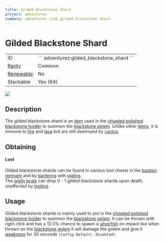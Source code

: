 ```yaml
---
title: Gilded Blackstone Shard
project: adventurez
summary: adventurez item gilded blackstone shard
---
```

# Gilded Blackstone Shard
<div class="main_table">
<div class="left_main_table">
<table class="left_table">
    <tbody>
        <tr>
            <td class="first-column">ID</td>
            <td class="second-column">
            ```
            adventurez:gilded_blackstone_shard
            ```
            </td>
        </tr>
        <tr id="linear-top">
            <td class="first-column"><a href="https://minecraft.wiki/w/Rarity" target="_blank">Rarity</a></td>
            <td class="second-column">Common</td>
        </tr>
        <tr id="linear-top">
            <td class="first-column"><a href="https://minecraft.wiki/w/Renewable_resource" target="_blank">Renewable</a></td>
            <td class="second-column">No</td>
        </tr>
        <tr id="linear-top">
            <td class="first-column">Stackable</td>
            <td class="second-column">Yes (64)</td>
        </tr>
    </tbody>
</table>
</div>
    <img src="/wiki/assets/adventurez/items/gilded_blackstone_shard.png" loading="lazy" class="right_img_table"/>
</div>

## Description
The gilded blackstone shard is an [item](https://minecraft.wiki/w/Item) used in the [chiseled polished blackstone holder](/wiki/mods/AdventureZ/Blocks/Stone_holder) to summon the [blackstone golem](/wiki/mods/AdventureZ/Entities/Blackstone_Golem). Unlike other [items](https://minecraft.wiki/w/Item), it is immune to [fire](https://minecraft.wiki/w/Fire) and [lava](https://minecraft.wiki/w/Lava) but are still destroyed by [cactus](https://minecraft.wiki/w/Cactus).

## Obtaining
#### Loot
Gilded blackstone shards can be found in various loot chests in the [bastion remnant](https://minecraft.wiki/w/Bastion_Remnant) and by [bartering](https://minecraft.wiki/w/Bartering) with [piglins](https://minecraft.wiki/w/Piglin).  
The [piglin brute](https://minecraft.wiki/w/Piglin_Brute) can drop 0 - 1 gilded blackstone shards upon death, unaffected by [looting](https://minecraft.wiki/w/Looting).

## Usage
Gilded blackstone shards is mainly used to put in the [chiseled polished blackstone holder](/wiki/mods/AdventureZ/Blocks/Stone_holder) to summon the [blackstone golem](/wiki/mods/AdventureZ/Entities/Blackstone_Golem). It can be thrown with right click and has a 12.5% chance to spawn a [silverfish](https://minecraft.wiki/w/Silverfish) on impact but when thrown on the [blackstone golem](/wiki/mods/AdventureZ/Entities/Blackstone_Golem) it will damage the golem and give it [weakness](https://minecraft.wiki/w/Weakness) for 30 seconds `(Config Default: Disabled)`.
